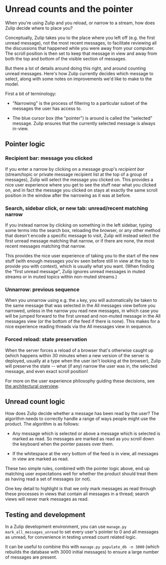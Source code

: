 # Unread counts and the pointer

When you're using Zulip and you reload, or narrow to a stream, how
does Zulip decide where to place you?

Conceptually, Zulip takes you to the place where you left off
(e.g. the first unread message), not the most recent messages, to
facilitate reviewing all the discussions that happened while you were
away from your computer. The scroll position is then set to keep that
message in view and away from both the top and bottom of the visible
section of messages.

But there a lot of details around doing this right, and around
counting unread messages. Here's how Zulip currently decides which
message to select, along with some notes on improvements we'd like to
make to the model.

First a bit of terminology:

* "Narrowing" is the process of filtering to a particular subset of
  the messages the user has access to.

* The blue cursor box (the "pointer") is around is called the
  "selected" message.  Zulip ensures that the currently selected
  message is always in-view.

## Pointer logic

### Recipient bar: message you clicked

If you enter a narrow by clicking on a message group's *recipient bar*
(stream/topic or private message recipient list at the top of a group
of messages), Zulip will select the message you clicked on. This
provides a nice user experience where you get to see the stuff near
what you clicked on, and in fact the message you clicked on stays at
exactly the same scroll position in the window after the narrowing as
it was at before.

### Search, sidebar click, or new tab: unread/recent matching narrow

If you instead narrow by clicking on something in the left sidebar,
typing some terms into the search box, reloading the browser, or any
other method that doesn't encode a specific message to visit, Zulip
will instead select the first unread message matching that narrow, or
if there are none, the most recent messages matching that narrow.

This provides the nice user experience of taking you to the start of
the new stuff (with enough messages you'ev seen before still in view
at the top to provide you with context), which is usually what you
want. (When finding the "first unread message", Zulip ignores unread
messages in muted streams or in muted topics within non-muted
streams.)

### Unnarrow: previous sequence

When you unnarrow using e.g. the `a`  key, you will automatically be
taken to the same message that was selected in the All messages view before
you narrowed, unless in the narrow you read new messages, in which
case you will be jumped forward to the first unread and non-muted
message in the All messages view (or the bottom of the feed if there is
none). This makes for a nice experience reading threads via the All messages
view in sequence.

### Forced reload: state preservation

When the server forces a reload of a browser that's otherwise caught
up (which happens within 30 minutes when a new version of the server
is deployed, usually at a type when the user isn't looking at the
browser), Zulip will preserve the state -- what (if any) narrow the
user was in, the selected message, and even exact scroll position!

For more on the user experience philosophy guiding these decisions,
see [the architectural overview](../overview/architecture-overview.md).

## Unread count logic

How does Zulip decide whether a message has been read by the user?
The algorithm needs to correctly handle a range of ways people might
use the product.  The algorithm is as follows:

* Any message which is selected or above a message which is selected
  is marked as read.  So messages are marked as read as you scroll
  down the keyboard when the pointer passes over them.

* If the whitespace at the very bottom of the feed is in view, all
  messages in view are marked as read.

These two simple rules, combined with the pointer logic above, end up
matching user expectations well for whether the product should treat
them as having read a set of messages (or not).

One key detail to highlight is that we only mark messages as read
through these processes in views that contain all messages in a
thread; search views will never mark messages as read.

## Testing and development

In a Zulip development environment, you can use `manage.py
mark_all_messages_unread` to set every user's pointer to 0 and all
messages as unread, for convenience in testing unread count related
logic.

It can be useful to combine this with `manage.py populate_db -n 3000`
(which rebuilds the database with 3000 initial messages) to ensure a
large number of messages are present.
